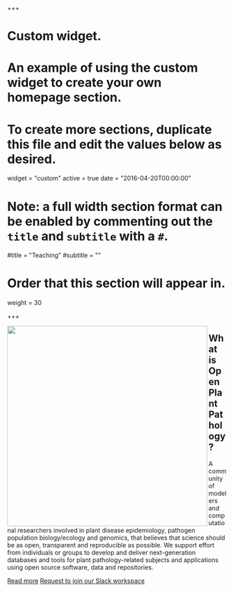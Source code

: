 +++
# Custom widget.
# An example of using the custom widget to create your own homepage section.
# To create more sections, duplicate this file and edit the values below as desired.
widget = "custom"
active = true
date = "2016-04-20T00:00:00"

# Note: a full width section format can be enabled by commenting out the `title` and `subtitle` with a `#`.
#title = "Teaching"
#subtitle = ""

# Order that this section will appear in.
weight = 30

+++

<img src = "/img/opp-logo.svg" width=460 align = left>
<h2> What is Open Plant Pathology?</h2>

<p>A community of modelers and computational researchers involved in plant disease epidemiology, pathogen population biology/ecology and genomics, that believes that science should be as open, transparent and reproducible as possible. We support effort from individuals or groups to develop and deliver next-generation databases and tools for plant pathology-related subjects and applications using open source software, data and repositories.</p>

<p><a href="post/2018-01-08-first-post-community-call/" class="btn btn-primary btn-outline">Read more</a> <a href="mailto:openplantpathology@gmail.com" class="btn btn-primary btn-outline">Request to join our Slack workspace</a></p>
